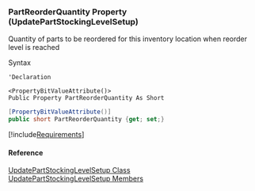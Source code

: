 ﻿### PartReorderQuantity Property (UpdatePartStockingLevelSetup)

Quantity of parts to be reordered for this inventory location when reorder level is reached

Syntax

```vbnet
'Declaration

<PropertyBitValueAttribute()>
Public Property PartReorderQuantity As Short
```

```csharp
[PropertyBitValueAttribute()]
public short PartReorderQuantity {get; set;}
```

[!include[Requirements](../partials/requirements.md)]

#### Reference

[UpdatePartStockingLevelSetup Class](FChoice.Toolkits.Clarify~FChoice.Toolkits.Clarify.Logistics.UpdatePartStockingLevelSetup.md)  
[UpdatePartStockingLevelSetup Members](FChoice.Toolkits.Clarify~FChoice.Toolkits.Clarify.Logistics.UpdatePartStockingLevelSetup_members.md)